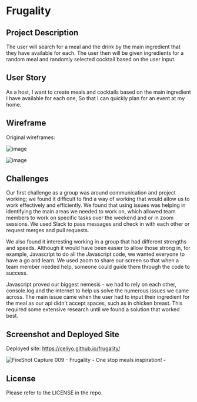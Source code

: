 # Frugality

## Project Description
The user will search for a meal and the drink by the main ingredient that they have available for each. The user then will be given ingredients for a random meal and randomly selected cocktail based on the user input.

## User Story
As a host, I want to create meals and cocktails based on the main ingredient I have available for each one, So that I can quickly plan for an event at my home.

## Wireframe

Original wireframes:

![image](https://user-images.githubusercontent.com/115502589/210633362-02b2a146-c181-4519-9419-8b15b44b8f86.png)

![image](https://user-images.githubusercontent.com/115502589/210633394-1a7fd45d-6b24-4efe-b0f2-2a477750d09e.png)

## Challenges

Our first challenge as a group was around communication and project working; we found it difficult to find a way of working that would allow us to work effectively and efficiently. We found that using issues was helping in identifying the main areas we needed to work on, which allowed team members to work on specific tasks over the weekend and or in zoom sessions. We used Slack to pass messages and check in with each other or request merges and pull requests.

We also found it interesting working in a group that had different strengths and speeds. Although it would have been easier to allow those strong in, for example, Javascript to do all the Javascript code, we wanted everyone to have a go and learn. We used zoom to share our screen so that when a team member needed help, someone could guide them through the code to success.

Javascript proved our biggest nemesis - we had to rely on each other, console.log and the internet to help us solve the numerous issues we came across. The main issue came when the user had to input their ingredient for the meal as our api didn't accept spaces, such as in chicken breast. This required some extensive research until we found a solution that worked best.

## Screenshot and Deployed Site

Deployed site: https://celiyo.github.io/frugality/

![FireShot Capture 009 - Frugality - One stop meals inspiration! - ](https://user-images.githubusercontent.com/115502589/212178447-000b9193-f632-42fd-8790-39122a3d20cf.png)


## License
Please refer to the LICENSE in the repo.
